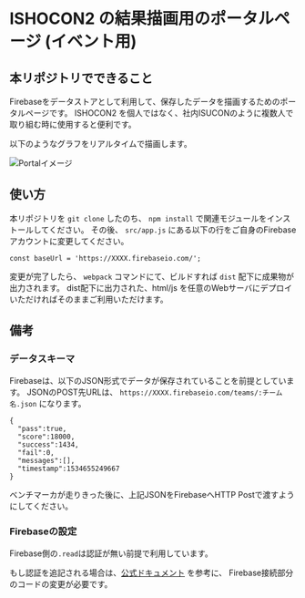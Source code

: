 # ISHOCON2 の結果描画用のポータルページ (イベント用)

## 本リポジトリでできること

Firebaseをデータストアとして利用して、保存したデータを描画するためのポータルページです。
ISHOCON2 を個人ではなく、社内ISUCONのように複数人で取り組む時に使用すると便利です。

以下のようなグラフをリアルタイムで描画します。

![Portalイメージ](images/graph.png)

## 使い方

本リポジトリを `git clone` したのち、 `npm install` で関連モジュールをインストールしてください。
その後、 `src/app.js` にある以下の行をご自身のFirebaseアカウントに変更してください。

```
const baseUrl = 'https://XXXX.firebaseio.com/'; 
```

変更が完了したら、 `webpack` コマンドにて、ビルドすれば `dist` 配下に成果物が出力されます。
dist配下に出力された、html/js を任意のWebサーバにデプロイいただければそのままご利用いただけます。

## 備考

### データスキーマ

Firebaseは、以下のJSON形式でデータが保存されていることを前提としています。
JSONのPOST先URLは、 `https://XXXX.firebaseio.com/teams/:チーム名.json` になります。

```
{  
  "pass":true,
  "score":18000,
  "success":1434,
  "fail":0,
  "messages":[],
  "timestamp":1534655249667
}
```

ベンチマーカが走りきった後に、上記JSONをFirebaseへHTTP Postで渡すようにしてください。

### Firebaseの設定

Firebase側の`.read`は認証が無い前提で利用しています。

もし認証を追記される場合は、[公式ドキュメント](https://www.firebase.com/docs/web/guide/login/password.html) を参考に、
Firebase接続部分のコードの変更が必要です。

